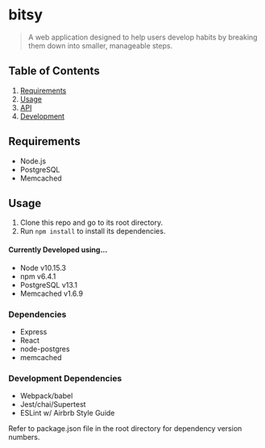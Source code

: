 # bitsy
> A web application designed to help users develop habits by breaking them down into smaller, manageable steps.

## Table of Contents

1. [Requirements](#requirements)
1. [Usage](#usage)
1. [API](#api)
1. [Development](#development)

## Requirements

- Node.js
- PostgreSQL
- Memcached

## Usage

1. Clone this repo and go to its root directory.
1. Run `npm install` to install its dependencies.
        
#### Currently Developed using...
- Node v10.15.3
- npm v6.4.1
- PostgreSQL v13.1
- Memcached v1.6.9

### Dependencies
- Express
- React
- node-postgres
- memcached

### Development Dependencies
- Webpack/babel
- Jest/chai/Supertest
- ESLint w/ Airbrb Style Guide

Refer to package.json file in the root directory for dependency version numbers.
